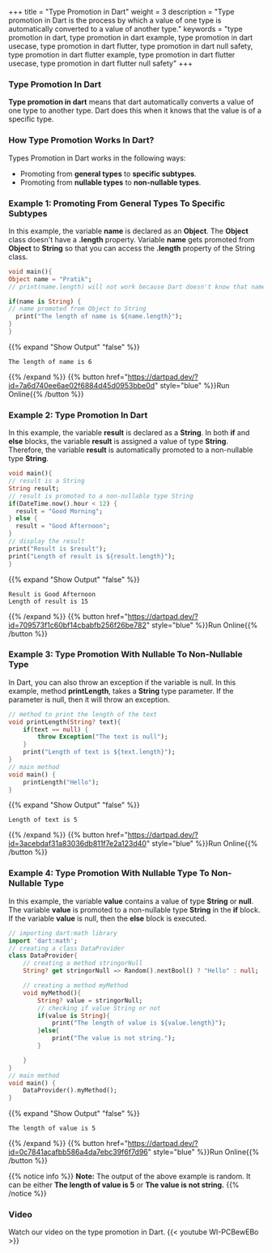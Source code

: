 +++
title = "Type Promotion in Dart"
weight = 3
description = "Type promotion in Dart is the process by which a value of one type is automatically converted to a value of another type."
keywords = "type promotion in dart, type promotion in dart example, type promotion in dart usecase, type promotion in dart flutter, type promotion in dart null safety, type promotion in dart flutter example, type promotion in dart flutter usecase, type promotion in dart flutter null safety"
+++

### Type Promotion In Dart
**Type promotion in dart** means that dart automatically converts a value of one type to another type. Dart does this when it knows that the value is of a specific type. 

### How Type Promotion Works In Dart?
Types Promotion in Dart works in the following ways:
- Promoting from **general types** to **specific subtypes**.
- Promoting from **nullable types** to **non-nullable types**.

### Example 1: Promoting From General Types To Specific Subtypes
In this example, the variable **name** is declared as an **Object**. The **Object** class doesn't have a **.length** property. Variable **name** gets promoted from **Object** to **String** so that you can access the **.length** property of the String class.

```dart
void main(){
Object name = "Pratik";
// print(name.length) will not work because Dart doesn't know that name is a String

if(name is String) {
// name promoted from Object to String
  print("The length of name is ${name.length}");
}
}
```
{{% expand "Show Output" "false" %}}
````plaintext
The length of name is 6
````
{{% /expand %}}
{{% button href="https://dartpad.dev/?id=7a6d740ee6ae02f6884d45d0953bbe0d" style="blue" %}}Run Online{{% /button %}}


### Example 2: Type Promotion In Dart
In this example, the variable **result** is declared as a **String**. In both **if** and **else** blocks, the variable **result** is assigned a value of type **String**. Therefore, the variable **result** is automatically promoted to a non-nullable type **String**.
```dart
void main(){
// result is a String
String result;
// result is promoted to a non-nullable type String
if(DateTime.now().hour < 12) {
  result = "Good Morning";
} else {
  result = "Good Afternoon";
}
// display the result
print("Result is $result");
print("Length of result is ${result.length}");
}
```
{{% expand "Show Output" "false" %}}
````plaintext
Result is Good Afternoon
Length of result is 15
````
{{% /expand %}}
{{% button href="https://dartpad.dev/?id=709573f1c60bf14cbabfb256f26be782" style="blue" %}}Run Online{{% /button %}}

### Example 3: Type Promotion With Nullable To Non-Nullable Type
In Dart, you can also throw an exception if the variable is null. In this example, method **printLength**, takes a **String** type parameter. If the parameter is null, then it will throw an exception.
```dart
// method to print the length of the text
void printLength(String? text){
    if(text == null) {
        throw Exception("The text is null");
    }
    print("Length of text is ${text.length}");
}
// main method
void main() {
    printLength("Hello");
}
```
{{% expand "Show Output" "false" %}}
````plaintext
Length of text is 5
````
{{% /expand %}}
{{% button href="https://dartpad.dev/?id=3acebdaf31a83036db811f7e2a123d40" style="blue" %}}Run Online{{% /button %}}

### Example 4: Type Promotion With Nullable Type To Non-Nullable Type
In this example, the variable **value** contains a value of type **String** or **null**. The variable **value** is promoted to a non-nullable type **String** in the **if** block. If the variable **value** is null, then the **else** block is executed.

```dart
// importing dart:math library
import 'dart:math';
// creating a class DataProvider
class DataProvider{
    // creating a method stringorNull
    String? get stringorNull => Random().nextBool() ? "Hello" : null;

    // creating a method myMethod
    void myMethod(){
        String? value = stringorNull;
        // checking if value String or not
        if(value is String){
            print("The length of value is ${value.length}");
        }else{
            print("The value is not string.");
        }

    }
}
// main method
void main() {
    DataProvider().myMethod();
}
```
{{% expand "Show Output" "false" %}}
````plaintext
The length of value is 5
````
{{% /expand %}}
{{% button href="https://dartpad.dev/?id=0c7841acafbb586a4da7ebc39f6f7d96" style="blue" %}}Run Online{{% /button %}}

{{% notice info %}}
**Note:** The output of the above example is random. It can be either **The length of value is 5** or **The value is not string.**
{{% /notice %}}



### Video
Watch our video on the type promotion in Dart.
{{< youtube WI-PCBewEBo >}}
